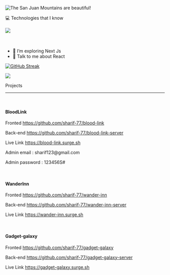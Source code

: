 ![The San Juan Mountains are beautiful!](https://i.ibb.co/r0pkxMB/banner.jpg "San Juan Mountains")


<main >
<span>💻 Technologies that I know</span>
<br/>
<br/>
    <a  href="https://skillicons.dev">
    <img  src="https://skillicons.dev/icons?i=html,css,tailwind,javascript,react,nodejs,express,mongodb,firebase," />
    </a>
</main>
<br/>
<br/>

- 🌱 I’m exploring Next Js
- 💬 Talk to me about React


<p align="center">

[![GitHub Streak](https://github-readme-streak-stats.herokuapp.com?user=sharif-77&theme=nightowl)](https://git.io/streak-stats)
</p>

![](http://github-profile-summary-cards.vercel.app/api/cards/stats?username=sharif-77&theme=nightowl)


<main>
   <p>Projects</p>
    <hr>
    </br>
    <div>
    <h4>BloodLink</h4>
    <p>Fronted <a href="https://github.com/sharif-77/blood-link">https://github.com/sharif-77/blood-link</a></p>
    <p>Back-end <a href="https://github.com/sharif-77/blood-link-server">https://github.com/sharif-77/blood-link-server</a></p>
    <p>Live Link <a href="https://blood-link.surge.sh">https://blood-link.surge.sh</a></p>
    <p>Admin email : sharif123@gmail.com<p>
 <p>Admin password : 123456S#</p>
    </div>
    </br>
    <div>
    <h4>WanderInn</h4>
    <p>Fronted <a href="https://github.com/sharif-77/wander-inn">https://github.com/sharif-77/wander-inn</a></p>
    <p>Back-end <a href="https://github.com/sharif-77/wander-inn-server">https://github.com/sharif-77/wander-inn-server</a></p>
    <p>Live Link <a href="https://wander-inn.surge.sh">https://wander-inn.surge.sh</a></p>
    </div>
    </br>
    <div>
    <h4>Gadget-galaxy</h4>
    <p>Fronted <a href="https://github.com/sharif-77/gadget-galaxy">https://github.com/sharif-77/gadget-galaxy</a></p>
    <p>Back-end <a href="https://github.com/sharif-77/gadget-galaxy-server">https://github.com/sharif-77/gadget-galaxy-server</a></p>
    <p>Live Link <a href="https://gadget-galaxy.surge.sh">https://gadget-galaxy.surge.sh</a></p>
    </div>


</main>
